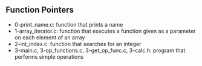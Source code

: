 ## Function Pointers

* 0-print_name.c: function that prints a name
* 1-array_iterator.c: function that executes a function given as a parameter on each element of an array
* 2-int_index.c: function that searches for an integer
* 3-main.c, 3-op_functions.c, 3-get_op_func.c, 3-calc.h: program that performs simple operations
